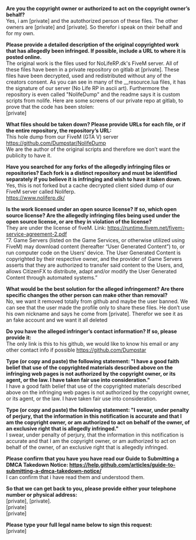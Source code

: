 **Are you the copyright owner or authorized to act on the copyright owner’s behalf?**  
Yes, i am [private] and the autothorized person of these files. The other owners are [private] and [private]. So therefor i speak on their behalf and for my own.

**Please provide a detailed description of the original copyrighted work that has allegedly been infringed. If possible, include a URL to where it is posted online.**  
The original work is the files used for NoLifeRP.dk's FiveM server. All of these files have been in a private repository on gitlab at [private]. These files have been decrypted, used and redistributed without any of the creators consent. As you can see in many of the __resource.lua files, it has the signature of our server (No Life RP in ascii art).   Furthermore the repository is even called "NolifeDump" and the readme says it is custom scripts from nolife. Here are some screens of our private repo at gitlab, to prove that the code has been stolen:  
[private]

**What files should be taken down? Please provide URLs for each file, or if the entire repository, the repository’s URL:**  
This hole dump from our FiveM (GTA V) server https://github.com/Dumpstar/NolifeDump  
We are the author of the original scripts and therefore we don’t want the publicity to have it.

**Have you searched for any forks of the allegedly infringing files or repositories? Each fork is a distinct repository and must be identified separately if you believe it is infringing and wish to have it taken down.**  
Yes, this is not forked but a cache decrypted client sided dump of our FiveM server called Noliferp.  
https://www.noliferp.dk/

**Is the work licensed under an open source license? If so, which open source license? Are the allegedly infringing files being used under the open source license, or are they in violation of the license?**  
They are under the license of fiveM. Link: https://runtime.fivem.net/fivem-service-agreement-2.pdf  
“7. Game Servers (listed on the Game Services, or otherwise utilized using FiveM) may download content (hereafter “User Generated Content”) to, or run computer code on the Users’ device. The User Generated Content is copyrighted by their respective owner, and the provider of Game Servers asserts that they are authorized to transfer said content to the Users, and, allows CitizenFX to distribute, adapt and/or modify the User Generated Content through automated systems.”

**What would be the best solution for the alleged infringement? Are there specific changes the other person can make other than removal?**  
No, we want it removed totally from github and maybe the user banned. We can see that the user made the profile only to share these files. He don’t use his own nickname and says he come from [private]. Therefor we see it as an fake account and we want it all deleted

**Do you have the alleged infringer’s contact information? If so, please provide it:**  
The only link is this to his github, we would like to know his email or any other contact info if possible
https://github.com/Dumpstar

**Type (or copy and paste) the following statement: "I have a good faith belief that use of the copyrighted materials described above on the infringing web pages is not authorized by the copyright owner, or its agent, or the law. I have taken fair use into consideration."**  
I have a good faith belief that use of the copyrighted materials described above on the infringing web pages is not authorized by the copyright owner, or its agent, or the law. I have taken fair use into consideration.

**Type (or copy and paste) the following statement: "I swear, under penalty of perjury, that the information in this notification is accurate and that I am the copyright owner, or am authorized to act on behalf of the owner, of an exclusive right that is allegedly infringed."**  
I swear, under penalty of perjury, that the information in this notification is accurate and that I am the copyright owner, or am authorized to act on behalf of the owner, of an exclusive right that is allegedly infringed.

**Please confirm that you have you have read our Guide to Submitting a DMCA Takedown Notice: https://help.github.com/articles/guide-to-submitting-a-dmca-takedown-notice/**  
I can confirm that i have read them and understood them.

**So that we can get back to you, please provide either your telephone number or physical address:**  
[private], [private].  
[private]   
[private]

**Please type your full legal name below to sign this request:**  
[private]
